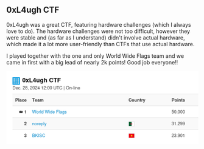## 0xL4ugh CTF

0xL4ugh was a great CTF, featuring hardware challenges (which I always love to do). The hardware challenges were not too difficult, however they were stable and (as far as I understand) didn't involve actual hardware, which made it a lot more user-friendly than CTFs that use actual hardware.

I played together with the one and only World Wide Flags team and we came in first with a big lead of nearly 2k points! Good job everyone!!

![Scoreboard](scoreboard.png)

